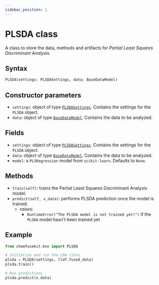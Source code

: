 ```yaml
---
sidebar_position: 1
---
```


# PLSDA class

A class to store the data, methods and artifacts for _Partial Least Squares Discriminant Analysis_.

## Syntax

```python
PLSDA(settings: PLSDASettings, data: BaseDataModel)
```

## Constructor parameters

- `settings`: object of type [`PLSDASettings`](plsdasettings.md). Contains the settings for
  the `PLSDA` object.
- `data`: object of type [`BaseDataModel`](../base/basedatamodel.md). Contains the data to be analyzed.

## Fields

- `settings`: object of type [`PLSDASettings`](./plsdasettings.md). Contains the settings for
  the `PLSDA` object. 
- `data`: object of type [`BaseDataModel`](../base/basedatamodel.md.md). Contains the data to be analyzed.
- `model`: a `PLSRegression` model from `scikit-learn`. Defaults to `None`.

## Methods

- `train(self)`: trains the Partial Least Squares Discriminant Analysis model.
- `predict(self, x_data)`: performs PLSDA prediction once the model is trained.
  - *raises*:
    - `RuntimeError("The PLSDA model is not trained yet!")` if the `PLSDA` model hasn't been trained yet

## Example

```python
from chemfusekit.knn import PLSDA

# Initialize and run the LDA class
plsda = PLSDA(settings, lldf.fused_data)
plsda.train()

# Run predictions
plsda.predict(x_data)
```